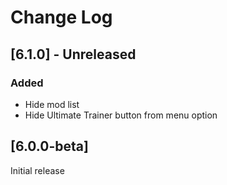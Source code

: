 # Change Log

## [6.1.0] - Unreleased

### Added

- Hide mod list
- Hide Ultimate Trainer button from menu option

## [6.0.0-beta]

Initial release
